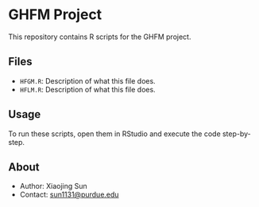 # GHFM Project

This repository contains R scripts for the GHFM project.

## Files
- `HFGM.R`: Description of what this file does.
- `HFLM.R`: Description of what this file does.

## Usage
To run these scripts, open them in RStudio and execute the code step-by-step.

## About
- Author: Xiaojing Sun
- Contact: sun1131@purdue.edu
